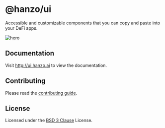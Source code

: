 # @hanzo/ui

Accessible and customizable components that you can copy and paste into your DeFi apps.

![hero](apps/www/public/og.jpg)

## Documentation

Visit http://ui.hanzo.ai to view the documentation.

## Contributing

Please read the [contributing guide](/CONTRIBUTING.md).

## License

Licensed under the [BSD 3 Clause](./LICENSE.md) License.
